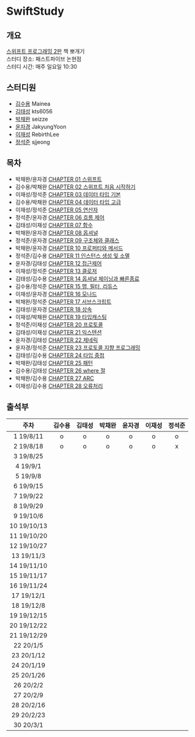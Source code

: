 # SwiftStudy
## 개요
[스위프트 프로그래밍 2판](http://www.hanbit.co.kr/store/books/look.php?p_code=B2206901403) 책 뽀개기  
스터디 장소: 패스트파이브 논현점  
스터디 시간: 매주 일요일 10:30


## 스터디원
- [김수용](https://github.com/Mainea) Mainea
- [김태성](https://github.com/kts6056) kts6056
- [박채완](https://github.com/seizze) seizze
- [윤자경](https://github.com/JakyungYoon) JakyungYoon
- [이재성](https://github.com/RebirthLee) RebirthLee
- [정석준](https://github.com/sjjeong) sjjeong

## 목차
- 박채완/윤자경 [CHAPTER 01 스위프트](./CHAPTER01/README.md)
- 김수용/박채완 [CHAPTER 02 스위프트 처음 시작하기](./CHAPTER02/README.md)
- 이재성/정석준 [CHAPTER 03 데이터 타입 기본]()
- 김수용/박채완 [CHAPTER 04 데이터 타입 고급]()
- 이재성/정석준 [CHAPTER 05 연산자]()
- 정석준/윤자경 [CHAPTER 06 흐름 제어]()
- 김태성/이재성 [CHAPTER 07 함수]()
- 박채완/윤자경 [CHAPTER 08 옵셔널]()
- 정석준/윤자경 [CHAPTER 09 구조체와 클래스]()
- 박채완/윤자경 [CHAPTER 10 프로퍼티와 메서드]()
- 정석준/김수용 [CHAPTER 11 인스턴스 생성 및 소멸]()
- 윤자경/김태성 [CHAPTER 12 접근제어]()
- 이재성/정석준 [CHAPTER 13 클로저]()
- 김태성/김수용 [CHAPTER 14 옵셔널 체이닝과 빠른종료]()
- 김수용/정석준 [CHAPTER 15 맵, 필터, 리듀스]()
- 이재성/윤자경 [CHAPTER 16 모나드]()
- 박채완/정석준 [CHAPTER 17 서브스크립트]()
- 김태성/윤자경 [CHAPTER 18 상속]()
- 이재성/박채완 [CHAPTER 19 타입캐스팅]()
- 정석준/이재성 [CHAPTER 20 프로토콜]()
- 김태성/이재성 [CHAPTER 21 익스텐션]()
- 윤자경/김태성 [CHAPTER 22 제네릭]()
- 윤자경/정석준 [CHAPTER 23 프로토콜 지향 프로그래밍]()
- 김태성/김수용 [CHAPTER 24 타입 중첩]()
- 박채완/김태성 [CHAPTER 25 패턴]()
- 김수용/김태성 [CHAPTER 26 where 절]()
- 박채완/김수용 [CHAPTER 27 ARC]()
- 이재성/김수용 [CHAPTER 28 오류처리]()


## 출석부
|주차|김수용|김태성|박채완|윤자경|이재성|정석준|
|:-:|:-:|:-:|:-:|:-:|:-:|:-:|
|1 19/8/11|o|o|o|o|o|o|
|2 19/8/18|o|o|o|o|o|x|
|3 19/8/25|||||||
|4 19/9/1|||||||
|5 19/9/8|||||||
|6 19/9/15|||||||
|7 19/9/22|||||||
|8 19/9/29|||||||
|9 19/10/6|||||||
|10 19/10/13|||||||
|11 19/10/20|||||||
|12 19/10/27|||||||
|13 19/11/3|||||||
|14 19/11/10|||||||
|15 19/11/17|||||||
|16 19/11/24|||||||
|17 19/12/1|||||||
|18 19/12/8|||||||
|19 19/12/15|||||||
|20 19/12/22|||||||
|21 19/12/29|||||||
|22 20/1/5|||||||
|23 20/1/12|||||||
|24 20/1/19|||||||
|25 20/1/26|||||||
|26 20/2/2|||||||
|27 20/2/9|||||||
|28 20/2/16|||||||
|29 20/2/23|||||||
|30 20/3/1|||||||
